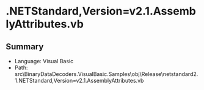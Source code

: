 ﻿# .NETStandard,Version=v2.1.AssemblyAttributes.vb

## Summary

* Language: Visual Basic
* Path: src\BinaryDataDecoders.VisualBasic.Samples\obj\Release\netstandard2.1\.NETStandard,Version=v2.1.AssemblyAttributes.vb

